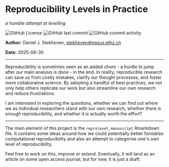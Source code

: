 # Reproducibility Levels in Practice

_a humble attempt at levelling_

![GitHub License](https://img.shields.io/github/license/stekhoven/reprolevel)
![GitHub last commit](https://img.shields.io/github/last-commit/stekhoven/reprolevel)
![GitHub commit activity](https://img.shields.io/github/commit-activity/m/stekhoven/reprolevel)

**Author:** Daniel J. Stekhoven, stekhoven@nexus.ethz.ch

**Date:** 2025-06-30

---

Reproducibility is sometimes seen as an added chore - a hurdle to jump after our main analysis is done - in the end. In reality, reproducible research can save us from costly mistakes, clarify our thought processes, and foster more collaborative science. By adopting a handful of best practices, we not only help others replicate our work but also streamline our own research and reduce frustrations.

I am interested in exploring the questions, whether we can find out where we as individual researchers stand with our own research, whether there is *enough* reproducibility, and whether it is actually worth the effort?

---

The main element of this project is the `reprolevel_manuscript` Rmarkdown file. It contains some ideas around how we could potentially better formalise computational reproducibility and also an attempt to categorise one's own level of reproducibility. 

Feel free to work on this, improve or extend. Eventually, it will land as an article on some open access journal, but for now, it is just a draft.

